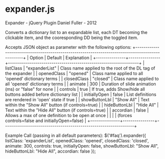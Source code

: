 expander.js
===========

Expander - jQuery Plugin
Daniel Fuller - 2012
 
Converts a dictionary list to an expandable list, each DT becoming the clickable item, and the 
cooresponding DD being the toggled item.

Accepts JSON object as parameter with the following options:
+---------------------------------------------------------------------------------------------------+
| Option        | Default	       | Explanation                                                      |
+---------------+----------------+------------------------------------------------------------------+
| listClass     | "expanderList" | Class name applied to the root of the DL tag of the expander     |
| openedClass   | "opened"	     | Class name applied to all 'opened' dictionary terms              |
| closedClass   | "closed"	     | Class name applied to all 'opened' dictionary terms              |
| animate       | 300	           | Duration of slide animation (ms) or "false" for none             |
| controls      | true	         | If true, adds Show/hide all buttons added before dictionary list |
| initiallyOpen | false	         | List definitions are rendered in 'open' state if true            |
| showButtonLbl | "Show All"     | Text within the "Show All" button (if controls=true)             |
| hideButtonLbl | "Hide All"     | Text within the "Hide All" button (if controls=true)             |
| accordian     | false	         | Allows a max of one definition to be open at once                |
|               |                | (forces controls=false and initiallyOpen=false)                  |
+---------------+----------------+------------------------------------------------------------------+

Example Call (passing in all default parameters):
$('#faq').expander({
  listClass: 'expanderList',
  openedClass: 'opened',
  closedClass: 'closed',
  animate: 300,
  controls: true,
  initiallyOpen: false,
  showButtonLbl: "Show All",
  hideButtonLbl: "Hide All",
  accordian: false
});

